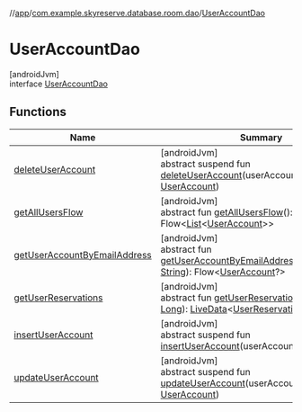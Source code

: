 //[app](../../../index.md)/[com.example.skyreserve.database.room.dao](../index.md)/[UserAccountDao](index.md)

# UserAccountDao

[androidJvm]\
interface [UserAccountDao](index.md)

## Functions

| Name | Summary |
|---|---|
| [deleteUserAccount](delete-user-account.md) | [androidJvm]<br>abstract suspend fun [deleteUserAccount](delete-user-account.md)(userAccount: [UserAccount](../../com.example.skyreserve.database.room.entity/-user-account/index.md)) |
| [getAllUsersFlow](get-all-users-flow.md) | [androidJvm]<br>abstract fun [getAllUsersFlow](get-all-users-flow.md)(): Flow&lt;[List](https://kotlinlang.org/api/latest/jvm/stdlib/kotlin.collections/-list/index.html)&lt;[UserAccount](../../com.example.skyreserve.database.room.entity/-user-account/index.md)&gt;&gt; |
| [getUserAccountByEmailAddress](get-user-account-by-email-address.md) | [androidJvm]<br>abstract fun [getUserAccountByEmailAddress](get-user-account-by-email-address.md)(emailAddress: [String](https://kotlinlang.org/api/latest/jvm/stdlib/kotlin/-string/index.html)): Flow&lt;[UserAccount](../../com.example.skyreserve.database.room.entity/-user-account/index.md)?&gt; |
| [getUserReservations](get-user-reservations.md) | [androidJvm]<br>abstract fun [getUserReservations](get-user-reservations.md)(userId: [Long](https://kotlinlang.org/api/latest/jvm/stdlib/kotlin/-long/index.html)): [LiveData](https://developer.android.com/reference/kotlin/androidx/lifecycle/LiveData.html)&lt;[UserReservations](../../com.example.skyreserve.WhatToDo.DataTransferObject/-user-reservations/index.md)&gt; |
| [insertUserAccount](insert-user-account.md) | [androidJvm]<br>abstract suspend fun [insertUserAccount](insert-user-account.md)(userAccount: [UserAccount](../../com.example.skyreserve.database.room.entity/-user-account/index.md)) |
| [updateUserAccount](update-user-account.md) | [androidJvm]<br>abstract suspend fun [updateUserAccount](update-user-account.md)(userAccount: [UserAccount](../../com.example.skyreserve.database.room.entity/-user-account/index.md)) |
